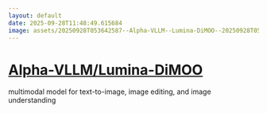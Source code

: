 ```yaml
---
layout: default
date: 2025-09-28T11:48:49.615684
image: assets/20250928T053642587--Alpha-VLLM--Lumina-DiMOO--20250928T054908884--cropped.png
---
```


# [Alpha-VLLM/Lumina-DiMOO](https://github.com/Alpha-VLLM/Lumina-DiMOO)

multimodal model for text-to-image, image editing, and image understanding
